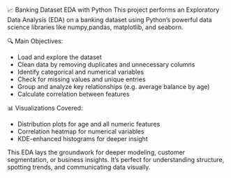 📈 Banking Dataset EDA with Python
This project performs an Exploratory Data Analysis (EDA) on a banking dataset using Python’s powerful data science libraries like numpy,pandas, matplotlib, and seaborn.

🔍 Main Objectives:
- Load and explore the dataset
- Clean data by removing duplicates and unnecessary columns
- Identify categorical and numerical variables
- Check for missing values and unique entries
- Group and analyze key relationships (e.g. average balance by age)
- Calculate correlation between features

📊 Visualizations Covered:
- Distribution plots for age and all numeric features
- Correlation heatmap for numerical variables
- KDE-enhanced histograms for deeper insight

This EDA lays the groundwork for deeper modeling, customer segmentation, or business insights. It’s perfect for understanding structure, spotting trends, and communicating data visually.
